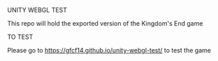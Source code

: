 UNITY WEBGL TEST

This repo will hold the exported version of the Kingdom's End game

TO TEST

Please go to https://gfcf14.github.io/unity-webgl-test/ to test the game